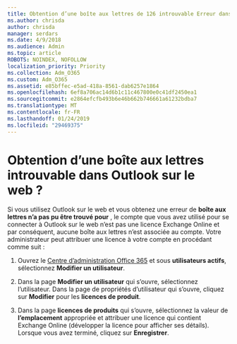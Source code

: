 ```yaml
---
title: Obtention d’une boîte aux lettres de 126 introuvable Erreur dans OWA ?
ms.author: chrisda
author: chrisda
manager: serdars
ms.date: 4/9/2018
ms.audience: Admin
ms.topic: article
ROBOTS: NOINDEX, NOFOLLOW
localization_priority: Priority
ms.collection: Adm_O365
ms.custom: Adm_O365
ms.assetid: e85bffec-e5ad-418a-8561-dab6257e1864
ms.openlocfilehash: 6ef8a706ac14d6b1c11c467800e0c41df2450ea1
ms.sourcegitcommit: e2864efcfb493b6e46b662b746661a61232bdba7
ms.translationtype: MT
ms.contentlocale: fr-FR
ms.lasthandoff: 01/24/2019
ms.locfileid: "29469375"
---
```

# <a name="getting-a-mailbox-not-found-error-in-outlook-on-the-web"></a>Obtention d’une boîte aux lettres introuvable dans Outlook sur le web ?

Si vous utilisez Outlook sur le web et vous obtenez une erreur de **boîte aux lettres n’a pas pu être trouvé pour** , le compte que vous avez utilisé pour se connecter à Outlook sur le web n’est pas une licence Exchange Online et par conséquent, aucune boîte aux lettres n’est associée au compte. Votre administrateur peut attribuer une licence à votre compte en procédant comme suit : 
  
1. Ouvrez le [Centre d’administration Office 365](https://portal.office.com/adminportal/home#/homepage) et sous **utilisateurs actifs**, sélectionnez **Modifier un utilisateur**.
    
2. Dans la page **Modifier un utilisateur** qui s’ouvre, sélectionnez l’utilisateur. Dans la page de propriétés d’utilisateur qui s’ouvre, cliquez sur **Modifier** pour les **licences de produit**.
    
3. Dans la page **licences de produits** qui s’ouvre, sélectionnez la valeur de **l’emplacement** appropriée et attribuer une licence qui contient Exchange Online (développer la licence pour afficher ses détails). Lorsque vous avez terminé, cliquez sur **Enregistrer**.
    

